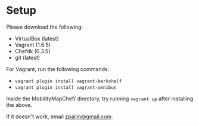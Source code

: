 Setup
=====

Please download the following:
* VirtualBox (latest)
* Vagrant (1.6.5)
* Chefdk (0.3.5)
* git (latest)

For Vagrant, run the following commands:
* `vagrant plugin install vagrant-berkshelf`
* `vagrant plugin install vagrant-omnibus`

Inside the MobilityMapChef/ directory, try running `vagrant up` after installing the above.

If it doesn't work, email zpallin@gmail.com.
